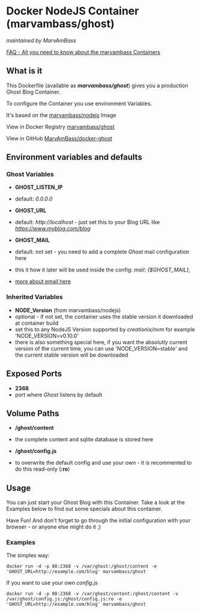 # Docker NodeJS Container (marvambass/ghost)
_maintained by MarvAmBass_

[FAQ - All you need to know about the marvambass Containers](http://marvin.im/posts/IT/Docker/marvambass/FAQ__All_you_need_to_know_about_the_marvambass_Containers.html)

## What is it

This Dockerfile (available as ___marvambass/ghost___) gives you a production Ghost Blog Container.

To configure the Container you use environment Variables.

It's based on the [marvambass/nodejs](https://registry.hub.docker.com/u/marvambass/nodejs/) Image

View in Docker Registry [marvambass/ghost](https://registry.hub.docker.com/u/marvambass/ghost/)

View in GitHub [MarvAmBass/docker-ghost](https://github.com/MarvAmBass/docker-ghost)

## Environment variables and defaults

### Ghost Variables

* __GHOST\_LISTEN\_IP__
 * default: _0.0.0.0_

* __GHOST\_URL__
 * default: _http://localhost_ - just set this to your Blog URL like _https://www.myblog.com/blog_

* __GHOST\_MAIL__
 * default: not set - you need to add a complete _Ghost_ mail configuration here
 * this it how it later will be used inside the config: _mail: {$GHOST\_MAIL},_
 * [more about email here](http://support.ghost.org/config/#email)
 
### Inherited Variables

* __NODE\_Version__ (from marvambass/nodejs)
 * optional - if not set, the container uses the stable version it downloaded at container build
 * set this to any NodeJS Version supported by _creationix/nvm_ for example 'NODE_VERSION=v0.10.0'
 * there is also something special here, if you want the absolutly current version of the current time, you can use 'NODE_VERSION=stable' and the current stable version will be downloaded
 
## Exposed Ports

* __2368__
 * port where _Ghost_ listens by default
 
## Volume Paths

* __/ghost/content__
 * the complete content and sqlite database is stored here
 
* __/ghost/config.js__
 * to overwrite the default config and use your own - it is recommented to do this read-only (__:ro__)
 
## Usage

You can just start your Ghost Blog with this Container. Take a look at the Examples below to find out some specials about this container.

Have Fun! And don't forget to go through the initial configuration with your browser - or anyone else might do it ;)

### Examples

The simples way:

    docker run -d -p 80:2368 -v /var/ghost:/ghost/content -e 'GHOST_URL=http://example.com/blog' marvambass/ghost

If you want to use your own _config.js_

    docker run -d -p 80:2368 -v /var/ghost/content:/ghost/content -v /var/ghost/config.js:/ghost/config.js:ro -e 'GHOST_URL=http://example.com/blog' marvambass/ghost

